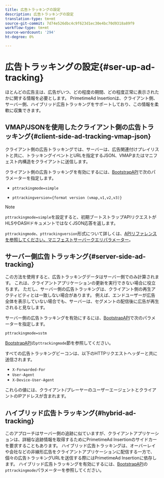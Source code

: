 ```yaml
---
title: 広告トラッキングの設定
description: 広告トラッキングの設定
translation-type: tm+mt
source-git-commit: 7d74e526dbc4c9f623d1ec30e4bc70d9318a89f9
workflow-type: tm+mt
source-wordcount: '294'
ht-degree: 0%

---
```



# 広告トラッキングの設定{#ser-up-ad-tracking}

ほとんどの広告主は、広告がいつ、どの程度の期間、どの程度正常に表示されたかに関する情報を必要とします。 PrimetimeAd Insertionは、クライアント側、サーバー側、ハイブリッド広告トラッキングをサポートしており、この情報を柔軟に収集できます。

## VMAP/JSONを使用したクライアント側の広告トラッキング{#client-side-ad-tracking-vmap-json}

クライアント側の広告トラッキングでは、サーバーは、広告関連付けプレイリストと共に、トラッキングイベントとURLを指定するJSON、VMAPまたはマニフェスト内構造をクライアントに送信します。

クライアント側の広告トラッキングを有効にするには、[BootstrapAPI](/help/dynamic-ad-insertion/msapi-topics/ms-getting-started/ms-api-query-params.md)で次のパラメーターを指定します。

* `pttrackingmode=simple`

* `pttrackingversion={format version (vmap,v1,v2,v3)}`

>[!NOTE]
>
>`pttrackingmode=simple`を設定すると、初期ブートストラップAPIリクエストがHLSやDASHドキュメントではなくJSON応答を返します。

`pttrackingmode`、`pttrackingversion`形式について詳しくは、[APIリファレンスを参照してください。マニフェストサーバークエリパラメーター](/help/dynamic-ad-insertion/msapi-topics/ms-getting-started/ms-api-query-params.md)。

## サーバー側広告トラッキング{#server-side-ad-tracking}

この方法を使用すると、広告トラッキングデータはサーバー側でのみ計算されます。 これは、クライアントアプリケーションの更新を実行できない場合に役立ちます。 ただし、サーバー側の広告トラッキングは、クライアント側の再生アクティビティとは一致しない場合があります。 例えば、エンドユーザーが広告全体を表示していない場合でも、サーバーは、セグメントの配信後に広告が再生されると見なします。

サーバー側の広告トラッキングを有効にするには、[BootstrapAPI](/help/dynamic-ad-insertion/msapi-topics/ms-getting-started/ms-api-query-params.md)で次のパラメーターを指定します。

`pttrackingmode=sstm`

[BootstrapAPI](/help/dynamic-ad-insertion/msapi-topics/ms-getting-started/ms-api-query-params.md)の`pttrackingmode`節を参照してください。

すべての広告トラッキングビーコンは、以下のHTTPリクエストヘッダーと共に送信されます。

* `X-Forwarded-For`
* `User-Agent`
* `X-Device-User-Agent`

これらの値には、クライアント/プレーヤーのユーザーエージェントとクライアントのIPアドレスが含まれます。

## ハイブリッド広告トラッキング{#hybrid-ad-tracking}

このアプローチはサーバー側の追跡に似ていますが、クライアントアプリケーションは、詳細な追跡情報を取得するためにPrimetimeAd Insertionのサイドカーを要求することもあります。 ハイブリッド広告トラッキングは、オーバーレイや会社などの非線形広告をクライアントアプリケーションに配信する一方で、個々の広告トラッキングURLを送信する際にはPrimetimeAd Insertionに依存します。
ハイブリッド広告トラッキングを有効にするには、[BootstrapAPI](/help/dynamic-ad-insertion/msapi-topics/ms-getting-started/ms-api-query-params.md)の`pttrackingmode`パラメーターを参照してください。
